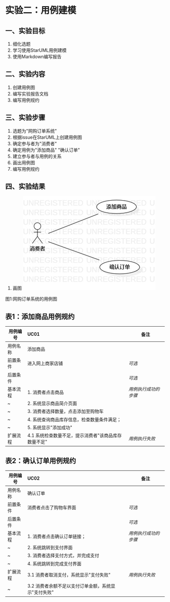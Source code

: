 # 实验二：用例建模 

## 一、实验目标

1. 细化选题
2. 学习使用StarUML用例建模
3. 使用Markdown编写报告

## 二、实验内容

1. 创建用例图
2. 编写实验报告文档
3. 编写用例规约

## 三、实验步骤

1. 选题为"网购订单系统"
2. 根据issue在StarUML上创建用例图
3. 确定参与者为"消费者"
4. 确定用例为"添加商品" "确认订单"
5. 建立参与者与用例的关系
6. 画出用例图
7. 编写用例规约

## 四、实验结果

1. 画图
![用例图](./Lab2_UseCaseDiagram.jpg)

图1:网购订单系统的用例图

## 表1：添加商品用例规约 

用例编号  | UC01 | 备注  
-|:-|-  
用例名称  | 添加商品  |   
前置条件  | 进入网上商家店铺  | *可选*   
后置条件  |      | *可选*   
基本流程  | 1. 消费者点击商品  |*用例执行成功的步骤*    
~| 2. 系统显示商品简介页面  |   
~| 3. 消费者选择数量，点击添加至购物车  |   
~| 4. 系统查询商品库存信息，检查数量条件满足； |   
~| 5. 系统显示"添加成功"  |  
扩展流程  | 4.1 系统检查数量不足，提示消费者"该商品库存数量不足" |*用例执行失败*    

## 表2：确认订单用例规约  

用例编号  | UC02 | 备注  
-|:-|-  
用例名称  | 确认订单  |   
前置条件  | 消费者点击了购物车界面  | *可选*   
后置条件  |   | *可选*   
基本流程  | 1. 消费者点击确认订单链接；  |*用例执行成功的步骤*    
~| 2. 系统跳转到支付界面  |   
~| 3. 消费者选择支付方式，并完成支付  |   
~| 4. 系统跳转到完成支付界面  |   
扩展流程  | 3.1 消费者取消支付，系统显示"支付失败"  |*用例执行失败*    
~| 3.2 消费者余额不足以支付订单金额，系统显示"支付失败"  |  
